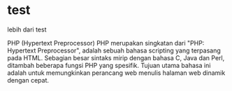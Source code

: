 test
====

lebih dari test


PHP (Hypertext Preprocessor)
PHP merupakan singkatan dari "PHP: Hypertext Preprocessor", adalah sebuah bahasa scripting yang terpasang pada HTML. Sebagian besar sintaks mirip dengan bahasa C, Java dan Perl, ditambah beberapa fungsi PHP yang spesifik. Tujuan utama bahasa ini adalah untuk memungkinkan perancang web menulis halaman web dinamik dengan cepat.

